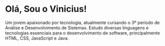 <h1>Olá, Sou o Vinicius!</h1>
<p>Um jovem apaixonado por tecnologia, atualmente cursando o 3º período de Análise e Desenvolvimento de Sistemas. Estudo diversas linguagens e tecnologias essenciais para o desenvolvimento de software, principalmente HTML, CSS, JavaScript e Java.</p>

